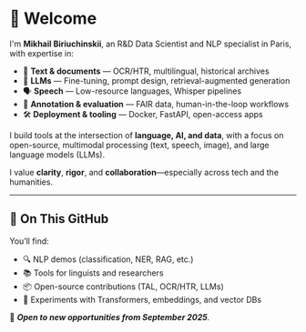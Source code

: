 # 👋 Welcome

I'm **Mikhail Biriuchinskii**, an R&D Data Scientist and NLP specialist in Paris, with expertise in:

- 🧾 **Text & documents** — OCR/HTR, multilingual, historical archives  
- 🧠 **LLMs** — Fine-tuning, prompt design, retrieval-augmented generation  
- 🗣 **Speech** — Low-resource languages, Whisper pipelines  
- 🧰 **Annotation & evaluation** — FAIR data, human-in-the-loop workflows  
- 🛠 **Deployment & tooling** — Docker, FastAPI, open-access apps
  
I build tools at the intersection of **language, AI, and data**, with a focus on open-source, multimodal processing (text, speech, image), and large language models (LLMs).

I value **clarity**, **rigor**, and **collaboration**—especially across tech and the humanities.

---

## 📁 On This GitHub

You’ll find:

- 🔍 NLP demos (classification, NER, RAG, etc.)  
- 📚 Tools for linguists and researchers  
- 📦 Open-source contributions (TAL, OCR/HTR, LLMs)  
- 🧪 Experiments with Transformers, embeddings, and vector DBs

🧭 ***Open to new opportunities from September 2025**.*


